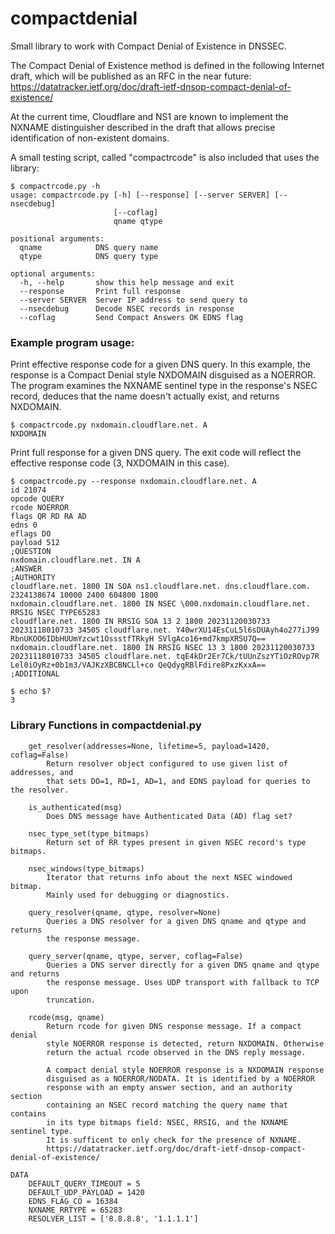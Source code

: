 # compactdenial
Small library to work with Compact Denial of Existence in DNSSEC.

The Compact Denial of Existence method is defined in the following
Internet draft, which will be published as an RFC in the near
future: https://datatracker.ietf.org/doc/draft-ietf-dnsop-compact-denial-of-existence/

At the current time, Cloudflare and NS1 are known to implement the NXNAME
distinguisher described in the draft that allows precise identification of
non-existent domains.

A small testing script, called "compactrcode" is also included that uses the library:

```
$ compactrcode.py -h
usage: compactrcode.py [-h] [--response] [--server SERVER] [--nsecdebug]
                       [--coflag]
                       qname qtype

positional arguments:
  qname            DNS query name
  qtype            DNS query type

optional arguments:
  -h, --help       show this help message and exit
  --response       Print full response
  --server SERVER  Server IP address to send query to
  --nsecdebug      Decode NSEC records in response
  --coflag         Send Compact Answers OK EDNS flag
```

### Example program usage:

Print effective response code for a given DNS query. In this example,
the response is a Compact Denial style NXDOMAIN disguised as a NOERROR.
The program examines the NXNAME sentinel type in the response's NSEC
record, deduces that the name doesn't actually exist, and returns
NXDOMAIN.

```
$ compactrcode.py nxdomain.cloudflare.net. A
NXDOMAIN
```

Print full response for a given DNS query. The exit code will reflect the effective response code (3, NXDOMAIN in this case).

```
$ compactrcode.py --response nxdomain.cloudflare.net. A
id 21074
opcode QUERY
rcode NOERROR
flags QR RD RA AD
edns 0
eflags DO
payload 512
;QUESTION
nxdomain.cloudflare.net. IN A
;ANSWER
;AUTHORITY
cloudflare.net. 1800 IN SOA ns1.cloudflare.net. dns.cloudflare.com. 2324138674 10000 2400 604800 1800
nxdomain.cloudflare.net. 1800 IN NSEC \000.nxdomain.cloudflare.net. RRSIG NSEC TYPE65283
cloudflare.net. 1800 IN RRSIG SOA 13 2 1800 20231120030733 20231118010733 34505 cloudflare.net. Y40wrXU14EsCuL5l6sDUAyh4o277iJ99 RbnUKOO6IDbHUUmYzcwt1OssstfTRkyH SVlgAco16+md7kmpXRSU7Q==
nxdomain.cloudflare.net. 1800 IN RRSIG NSEC 13 3 1800 20231120030733 20231118010733 34505 cloudflare.net. tqE4kDr2Er7Ck/tUUnZszYTiOzROvp7R Lel0iOyRz+0b1m3/VAJKzXBCBNCLl+co QeQdygRBlFdire8PxzKxxA==
;ADDITIONAL

$ echo $?
3
```

### Library Functions in compactdenial.py

```
    get_resolver(addresses=None, lifetime=5, payload=1420, coflag=False)
        Return resolver object configured to use given list of addresses, and
        that sets DO=1, RD=1, AD=1, and EDNS payload for queries to the resolver.

    is_authenticated(msg)
        Does DNS message have Authenticated Data (AD) flag set?

    nsec_type_set(type_bitmaps)
        Return set of RR types present in given NSEC record's type bitmaps.

    nsec_windows(type_bitmaps)
        Iterator that returns info about the next NSEC windowed bitmap.
        Mainly used for debugging or diagnostics.

    query_resolver(qname, qtype, resolver=None)
        Queries a DNS resolver for a given DNS qname and qtype and returns
        the response message.

    query_server(qname, qtype, server, coflag=False)
        Queries a DNS server directly for a given DNS qname and qtype and returns
        the response message. Uses UDP transport with fallback to TCP upon
        truncation.

    rcode(msg, qname)
        Return rcode for given DNS response message. If a compact denial
        style NOERROR response is detected, return NXDOMAIN. Otherwise
        return the actual rcode observed in the DNS reply message.

        A compact denial style NOERROR response is a NXDOMAIN response
        disguised as a NOERROR/NODATA. It is identified by a NOERROR
        response with an empty answer section, and an authority section
        containing an NSEC record matching the query name that contains
        in its type bitmaps field: NSEC, RRSIG, and the NXNAME sentinel type.
        It is sufficent to only check for the presence of NXNAME.
        https://datatracker.ietf.org/doc/draft-ietf-dnsop-compact-denial-of-existence/

DATA
    DEFAULT_QUERY_TIMEOUT = 5
    DEFAULT_UDP_PAYLOAD = 1420
    EDNS_FLAG_CO = 16384
    NXNAME_RRTYPE = 65283
    RESOLVER_LIST = ['8.8.8.8', '1.1.1.1']
```
